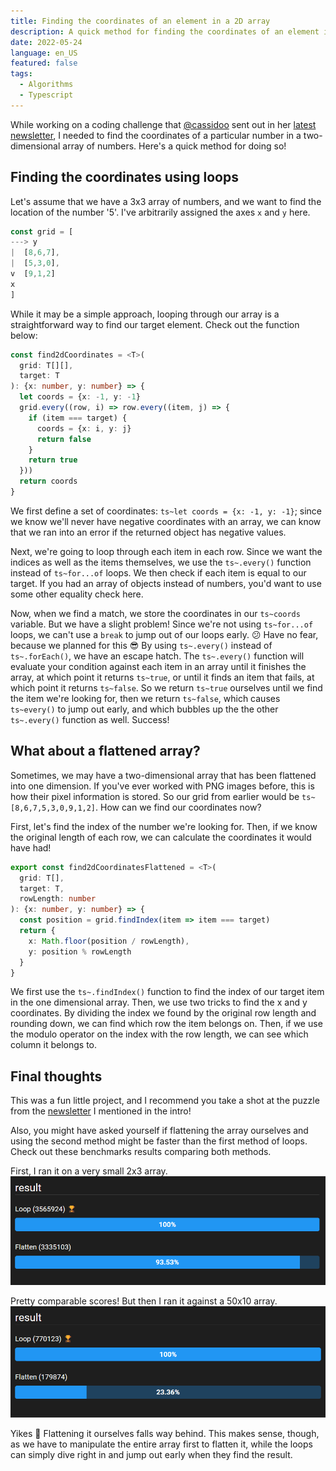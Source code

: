 ```yaml
---
title: Finding the coordinates of an element in a 2D array
description: A quick method for finding the coordinates of an element in a 2-dimensional array using TypeScript.
date: 2022-05-24
language: en_US
featured: false
tags:
  - Algorithms
  - Typescript
---
```


While working on a coding challenge that [@cassidoo](https://twitter.com/cassidoo) sent out in her [latest newsletter](https://buttondown.email/cassidoo/archive/nature-does-not-hurry-yet-everything-is/), I needed to find the coordinates of a particular number in a two-dimensional array of numbers. Here's a quick method for doing so!

## Finding the coordinates using loops
Let's assume that we have a 3x3 array of numbers, and we want to find the location of the number '5'. I've arbitrarily assigned the axes `x` and `y` here.

```ts
const grid = [
---> y
|  [8,6,7],
|  [5,3,0],
v  [9,1,2]
x
]
```

While it may be a simple approach, looping through our array is a straightforward way to find our target element. Check out the function below:

```ts
const find2dCoordinates = <T>(
  grid: T[][],
  target: T
): {x: number, y: number} => {
  let coords = {x: -1, y: -1}
  grid.every((row, i) => row.every((item, j) => {
    if (item === target) {
      coords = {x: i, y: j}
      return false
    }
    return true
  }))
  return coords
}
```

We first define a set of coordinates: `ts~let coords = {x: -1, y: -1}`; since we know we'll never have negative coordinates with an array, we can know that we ran into an error if the returned object has negative values.

Next, we're going to loop through each item in each row. Since we want the indices as well as the items themselves, we use the `ts~.every()` function instead of `ts~for...of` loops. We then check if each item is equal to our target. If you had an array of objects instead of numbers, you'd want to use some other equality check here.

Now, when we find a match, we store the coordinates in our `ts~coords` variable. But we have a slight problem! Since we're not using `ts~for...of` loops, we can't use a `break` to jump out of our loops early. 😕 Have no fear, because we planned for this 😎 By using `ts~.every()` instead of `ts~.forEach()`, we have an escape hatch. The `ts~.every()` function will evaluate your condition against each item in an array until it finishes the array, at which point it returns `ts~true`, or until it finds an item that fails, at which point it returns `ts~false`. So we return `ts~true` ourselves until we find the item we're looking for, then we return `ts~false`, which causes `ts~every()` to jump out early, and which bubbles up the the other `ts~.every()` function as well. Success!

## What about a flattened array?
Sometimes, we may have a two-dimensional array that has been flattened into one dimension. If you've ever worked with PNG images before, this is how their pixel information is stored. So our grid from earlier would be `ts~[8,6,7,5,3,0,9,1,2]`. How can we find our coordinates now?

First, let's find the index of the number we're looking for. Then, if we know the original length of each row, we can calculate the coordinates it would have had!

```ts
export const find2dCoordinatesFlattened = <T>(
  grid: T[],
  target: T,
  rowLength: number
): {x: number, y: number} => {
  const position = grid.findIndex(item => item === target)
  return {
    x: Math.floor(position / rowLength),
    y: position % rowLength
  }
}
```
We first use the `ts~.findIndex()` function to find the index of our target item in the one dimensional array. Then, we use two tricks to find the x and y coordinates. By dividing the index we found by the original row length and rounding down, we can find which row the item belongs on. Then, if we use the modulo operator on the index with the row length, we can see which column it belongs to.

## Final thoughts
This was a fun little project, and I recommend you take a shot at the puzzle from the [newsletter](https://buttondown.email/cassidoo/archive/nature-does-not-hurry-yet-everything-is/) I mentioned in the intro!

Also, you might have asked yourself if flattening the array ourselves and using the second method might be faster than the first method of loops. Check out these benchmarks results comparing both methods.

First, I ran it on a very small 2x3 array.
![Benchmark of a 2x3 array](./loop_vs_flatten_benchmark.png)

Pretty comparable scores! But then I ran it against a 50x10 array.
![Benchmark of a 50x10 array](./loop_vs_flatten_benchmark_v2.png)

Yikes 😬 Flattening it ourselves falls way behind. This makes sense, though, as we have to manipulate the entire array first to flatten it, while the loops can simply dive right in and jump out early when they find the result.
